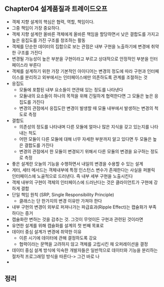 ## Chapter04 설계품질과 트레이드오프
- 객체 지향 설계의 핵심은 협력, 역할, 책임이다.
- 그중 책임이 가장 중요하다.
- 객체 지향 설계란 올바른 객체에게 올바른 책임을 할당하면서 낮은 결합도를 가지고 높은 응집도를 가진 구조를 창조하는 활동
- 객체를 단순한 데이터의 집합으로 보는 관점은 내부 구현을 노출하기에 변경에 취약한 구조를 가진다
- 변경될 가능성이 높은 부분을 구현이라고 부르고 상대적으로 안정적인 부분을 인터페이스라 부른다
- 객체를 설계하기 위한 가장 기본적인 아이디어는 변경의 정도에 따라 구현과 인터페이스를 분리하고 외부에서는 인터페이스에만 의존하도록 관계를 조절하는 것
- 응집도
    - 모듈에 포함된 내부 요소들이 연관돼 있는 정도를 나타낸다
    - 모듈내의 요소들이 하나의 목적을 위해 긴밀하게 협력한다면 그 모듈은 높은 응집도를 가진다
    - 변경의 관점에서 응집도란 변경이 발생할 때 모듈 내부에서 발생하는 변경의 척도로 측정
- 결합도
    - 의존성의 정도를 나타내며 다른 모듈에 얼마나 많은 지식을 갖고 있는지를 나타내는 척도
    - 어떤 모듈이 다른 모듈에 대해 너무 자세한 부분까지 알고 있다면 두 모듈은 높은 결합도를 가진다
    - 변경의 관점에서 한 모듈이 변경되기 위해서 다른 모듈의 변경을 요구하는 정도로 측정
- 좋은 설계란 오늘의 기능을 수행하면서 내일의 변경을 수용할 수 있는 설계
- 게터, 세터 메서드는 객체내부에 특정 인스턴스 변수가 존재한다는 사실을 퍼블릭 인터페이스에 노골적으로 드러낸다. 즉 내부 세부 구현을 노출시킨다
- 객체 내부의 구현이 객체의 인터페이스에 드러난다는 것은 클라이언트가 구현에 강하게 결합
- 단일 책임 원칙 (SRP, Single Responsibility Principle)
    - 클래스는 단 한가지의 변경 이유만 가져야 한다
- 내부 구현의 변경이 외부로 퍼져나가는 파급효과(Ripple Effect)는 캡슐화가 부족하다는 증거
- 캡슐화란 변하는 것을 감추는 것. 그것이 무엇이든 구현과 관련된 것이라면
- 유연한 설계를 위해 캡슐화를 설계의 첫 번째 목표로
- 데이터 중심 설계가 변경에 취약한 이유
    - 이른 시기에 데이터에 관해 결정하도록 강요
    - 협력이라는 문맥을 고려하지 않고 객체를 고립시킨 채 오퍼레이션을 결정
- 데이터 중심 설계 방식에 익숙한 개발자들은 일반적으로 데이터와 기능을 분리하는 절차적 프로그래밍 방식을 따른다-> 그건 바로 나
- 
## 정리